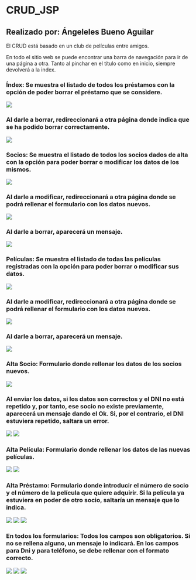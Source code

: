 # CRUD_JSP 
## Realizado por: Ángeleles Bueno Aguilar

El CRUD está basado en un club de películas entre amigos.

En todo el sitio web se puede encontrar una barra de navegación para ir de una página a otra. Tanto al pinchar en el título como en inicio, siempre devolverá a la index.

### Índex: Se muestra el listado de todos los préstamos con la opción de poder borrar el préstamo que se considere.
<img src="capturas/index.jpeg"/>

### Al darle a borrar, redireccionará a otra página donde indica que se ha podido borrar correctamente.
<img src="capturas/prestamo_borrado.jpeg"/>

### Socios: Se muestra el listado de todos los socios dados de alta con la opción para poder borrar o modificar los datos de los mismos.
<img src="capturas/lista_socios.jpeg"/>

### Al darle a modificar, redireccionará a otra página donde se podrá rellenar el formulario con los datos nuevos.
<img src="capturas/mod_socio.jpeg"/>

### Al darle a borrar, aparecerá un mensaje.
<img src="capturas/borraSocio.jpeg"/>

### Películas: Se muestra el listado de todas las películas registradas con la opción para poder borrar o modificar sus datos.
<img src="capturas/lista_pelis.jpeg"/>

### Al darle a modificar, redireccionará a otra página donde se podrá rellenar el formulario con los datos nuevos.
<img src="capturas/mod_peli.jpeg"/>

### Al darle a borrar, aparecerá un mensaje.
<img src="capturas/borraPeli.jpeg"/>

### Alta Socio: Formulario donde rellenar los datos de los socios nuevos.
<img src="capturas/formAltaSocio.jpeg"/>

### Al enviar los datos, si los datos son correctos y el DNI no está repetido y, por tanto, ese socio no existe previamente, aparecerá un mensaje dando el Ok. Si, por el contrario, el DNI estuviera repetido, saltara un error.
<img src="capturas/altaSocio.jpeg"/>
<img src="capturas/noGuardaSocio.jpeg"/>

### Alta Película: Formulario donde rellenar los datos de las nuevas películas.
<img src="capturas/formAltaPeli.jpeg"/>
<img src="capturas/altaPeli.jpeg"/>

### Alta Préstamo: Formulario donde introducir el número de socio y el número de la película que quiere adquirir. Si la película ya estuviera en poder de otro socio, saltaría un mensaje que lo indica.
<img src="capturas/formAltaPrestamo.jpeg"/>
<img src="capturas/altaPrestamo.jpeg"/>
<img src="capturas/noGuardaPrestamo.jpeg"/>

### En todos los formularios: Todos los campos son obligatorios. Si no se rellena alguno, un mensaje lo indicará. En los campos para Dni y para teléfono, se debe rellenar con el formato correcto.
<img src="capturas/campoOblig.jpeg"/>
<img src="capturas/dniMal.jpeg"/>
<img src="capturas/tlfMal.jpeg"/>










